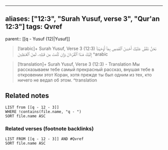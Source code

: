 
---
aliases: ["12:3", "Surah Yusuf, verse 3", "Qur'an 12:3"]
tags: Qvref
---

parent:: [[q - Yusuf (12)|Yusuf]]

> [!arabic]+ Surah Yusuf, Verse 3 (12:3)
> <span class="quran-arabic">نَحْنُ نَقُصُّ عَلَيْكَ أَحْسَنَ ٱلْقَصَصِ بِمَآ أَوْحَيْنَآ إِلَيْكَ هَـٰذَا ٱلْقُرْءَانَ وَإِن كُنتَ مِن قَبْلِهِۦ لَمِنَ ٱلْغَـٰفِلِينَ</span>
^arabic

> [!translation]+ Surah Yusuf, Verse 3 (12:3) - Translation
> Мы рассказываем тебе самый прекрасный рассказ, внушая тебе в откровении этот Коран, хотя прежде ты был одним из тех, кто ничего не ведал об этом.
^translation



## Related notes
```dataview
LIST from [[q - 12 - 3]]
WHERE !contains(file.name, "q - ")
SORT file.name ASC
```

### Related verses (footnote backlinks)
```dataview
LIST FROM [[q - 12 - 3]] AND #Qvref
SORT file.name ASC
```


